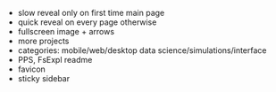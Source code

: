 * slow reveal only on first time main page
* quick reveal on every page otherwise
* fullscreen image + arrows
* more projects
* categories: mobile/web/desktop data science/simulations/interface
* PPS, FsExpl readme
* favicon
* sticky sidebar